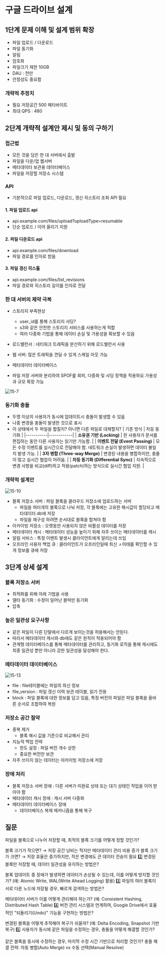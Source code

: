 # 구글 드라이브 설계

## 1단계 문제 이해 및 설계 범위 확장

* 파일 업로드 / 다운로드
* 파일 동기화
* 알림
* 암호화
* 파일크기 제한 10GB
* DAU : 천만
* 안정성도 중요함

### 개략적 추정치

* 필요 저장공간 500 페타바이트
* 최대 QPS : 480

## 2단계 개략적 설계안 제시 및 동의 구하기

### 접근법

* 모든 것을 담은 한 대 서버에서 출발
* 파일을 다운/업 웹서버
* 메타데이터 보관용 데이터베이스
* 파일을 저장할 저장소 시스템

### API

* 기본적으로 파일 업로드, 다운로드, 갱신 히스토리 조회 API 필요

#### 1. 파일 업로드 api

* api.example.com/files/upload?uploadType=resumable
* 단순 업로드 / 이어 올리기 지원

#### 2. 파일 다운로드 api

* api.example.com/files/download
* 파일 경로를 인자로 받음

#### 3. 파일 갱신 히스톨

* api.example.com/files/list_revisions
* 파일 경로와 히스토리 길이를 인자로 전달

### 한 대 서버의 제약 극복

* 스토리지 부족현상
  * user_id를 통해 스토리지 샤딩?
  * s3와 같은 안전한 스토리지 서비스를 사용하는게 적합
  * 여러 다중화 기법을 통해 데이터 손실 및 가용성을 확보할 수 있음

* 로드밸런서 : 네티워크 트래픽을 분산하기 위해 로드밸런서 사용
* 웹 서버: 많은 트래픽을 견딜 수 있게 스케일 아웃 가능
* 메타데이터 데이터베이스
* 파일 저장 서버와 분리하여 SPOF를 회피, 다중화 및 샤딩 정책을 적용하요 가용성과 규모 확장 가능

![15-7](../system-design-interview/images/15-7.png)

### 동기화 충돌

* 두명 이상의 사용자가 동시에 업데이트시 충돌이 발생할 수 있음
* 나중 변경을 충돌이 발생한 것으로 표시
* 이 상태에서 두 파일을 합칠지? 아니면 다른 파일로 대체할지?
| 기존 방식 | 차등 동기화 |
|-----------|------------|
| **소유권 기반 (Locking)** | 한 사용자가 문서를 편집하는 동안 다른 사용자는 읽기만 가능함. |
| **이벤트 전달 (Event Passing)** | 모든 수정 이벤트를 실시간으로 전달해야 함. 네트워크 손실이 발생하면 데이터 불일치 발생 가능. |
| **3자 병합 (Three-way Merge)** | 변경된 내용을 병합하지만, 충돌이 많고 실시간 협업이 어려움. |
| **차등 동기화 (Differential Sync)** | 지속적으로 변경 사항을 비교(diff)하고 적용(patch)하는 방식으로 실시간 협업 지원. |

### 개략적 설계안

![15-10](../system-design-interview/images/15-10.png)

* 블록 저장소 서버 : 파일 블록을 클라우드 저장소에 업로드하는 서버
  * 파일을 여러개의 블록으로 나눠 저장, 각 블록에는 고유한 해시값이 할당되고 메타데이터 db에 저장
  * 파일을 재구성 하려면 순서대로 블록을 합쳐야 함
* 아카이빙 저장소 : 오랫동안 사용되지 않은 비활성 데이터를 저장
* 메타데이터 캐시 : 메타데이터 성능을 높이기 위해 자주 쓰이는 메타데이터를 캐시
* 알림 서비스 : 특정 이벤트 발생시 클라이언트에게 알리는데 쓰임
* 오프라인 사용자 백업 큐 : 클라이언트가 오프라인일때 최신 ㅅ아태를 확인할 수 있게 정보를 큐에 저장

## 3단계 상세 설계

### 블록 저장소 서버

* 최적화를 위해 아래 기법을 사용
* 델타 동기화 : 수정이 일어난 블럭만 동기화
* 압축

### 높은 일관성 요구사항

* 같은 파일이 다른 단말에서 다르게 보이는것을 허용해서는 안된다.
* 따라서 메타데이터 캐시와 db에도 같은 원칙이 적용되어야 함
* 관계형 데이터베이스를 통해 메타데이터를 관리하고, 동기화 로직을 통해 캐시에도 최종 일관성 뿐만 아니라 강한 일관성을 달성해야 한다.

### 메타데이터 데이터베이스

![15-13](../system-design-interview/images/15-13.png)

* file : file테이블에는 파일의 최신 정보
* file_version : 파일 갱신 이력 보관 테이블, 읽기 전용
* block : 파일 블록에 대한 정보를 담고 있음, 특정 버전의 파일은 파일 블록을 올바른 순서로 조합하여 복원

### 저장소 공간 절약

* 중복 제거
  * 블록 해시 값을 기준으로 비교해서 관리
* 지능적 백업 전략
  * 한도 설정 : 파일 버전 개수 상한
  * 중요한 버전만 보관
* 자주 쓰이지 않는 데이터는 아카이빙 저장소에 저장

### 장애 처리

* 블록 저장소 서버 장애 : 다른 서버가 미완료 상태 또는 대기 상태인 작업을 이어 받아야 함
* 메타데이터 캐시 장애 : 캐시 서버 다중화
* 메타데이터 데이터베이스 장애
  * 데이터베이스 복제 메커니즘을 통해 복구


## 질문
 파일을 블록으로 나누어 저장할 때, 최적의 블록 크기를 어떻게 정할 것인가?

블록 크기가 작으면? → 저장 공간 낭비는 적지만 메타데이터 관리 비용 증가
블록 크기가 크면? → 저장 효율은 증가하지만, 작은 변경에도 큰 데이터 전송이 필요
2️⃣ 변경된 블록만 저장할 때, 데이터 일관성을 유지하는 방법은?

블록 업데이트 중 장애가 발생하면 데이터가 손상될 수 있는데, 이를 어떻게 방지할 것인가?
(예: Atomic Write, WAL(Write Ahead Logging) 활용)
3️⃣ 파일의 여러 블록이 서로 다른 노드에 저장될 경우, 빠르게 검색하는 방법은?

메타데이터 서버가 이를 어떻게 관리해야 하는가?
(예: Consistent Hashing, Distributed Hash Table)
4️⃣ 버전 관리 시스템과 연계하여, Google Drive에서 효율적인 "되돌리기(Undo)" 기능을 구현하는 방법은?

변경된 블록을 어떻게 추적해야 복구가 쉬울까?
(예: Delta Encoding, Snapshot 기반 복구)
5️⃣ 사용자가 동시에 같은 파일을 수정하는 경우, 충돌을 어떻게 해결할 것인가?

같은 블록을 동시에 수정하는 경우, 마지막 수정 시간 기반으로 처리할 것인가?
충돌 해결 전략: 자동 병합(Auto Merge) vs 수동 선택(Manual Resolve)